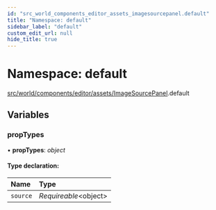 ```yaml
---
id: "src_world_components_editor_assets_imagesourcepanel.default"
title: "Namespace: default"
sidebar_label: "default"
custom_edit_url: null
hide_title: true
---
```


# Namespace: default

[src/world/components/editor/assets/ImageSourcePanel](src_world_components_editor_assets_imagesourcepanel.md).default

## Variables

### propTypes

• **propTypes**: *object*

#### Type declaration:

Name | Type |
:------ | :------ |
`source` | *Requireable*<object\> |
